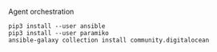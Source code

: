 
Agent orchestration 
```
pip3 install --user ansible
pip3 install --user paramiko
ansible-galaxy collection install community.digitalocean
```